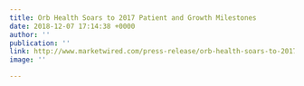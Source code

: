 ```yaml
---
title: Orb Health Soars to 2017 Patient and Growth Milestones
date: 2018-12-07 17:14:38 +0000
author: ''
publication: ''
link: http://www.marketwired.com/press-release/orb-health-soars-to-2017-patient-and-growth-milestones-2193904.htm?utm_content=56107628&utm_medium=social&utm_source=facebook
image: ''

---
```

